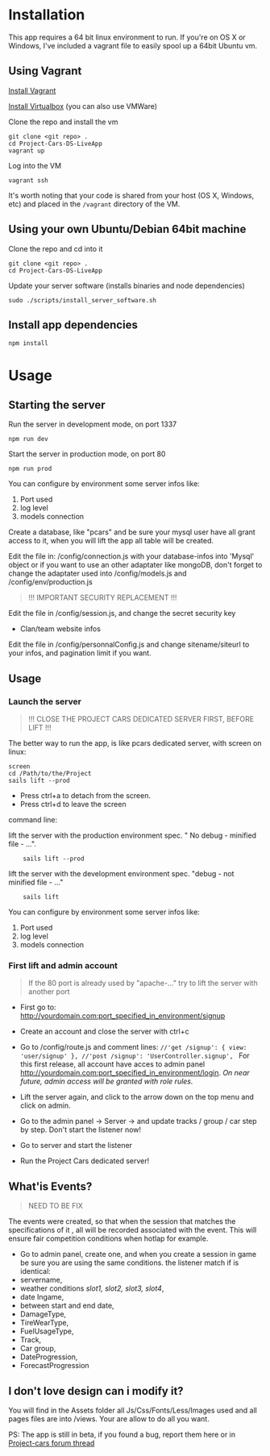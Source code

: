 # Installation

This app requires a 64 bit linux environment to run. If you're on OS X or Windows, I've included a vagrant file to easily spool up a 64bit Ubuntu vm.

## Using Vagrant
[Install Vagrant](http://docs.vagrantup.com/v2/installation/index.html)

[Install Virtualbox](https://www.virtualbox.org/wiki/Downloads) (you can also use VMWare)

Clone the repo and install the vm
```
git clone <git repo> .
cd Project-Cars-DS-LiveApp
vagrant up
```

Log into the VM
```
vagrant ssh
```

It's worth noting that your code is shared from your host (OS X, Windows, etc) and placed in the `/vagrant` directory of the VM.

## Using your own Ubuntu/Debian 64bit machine

Clone the repo and cd into it
```
git clone <git repo> .
cd Project-Cars-DS-LiveApp
```

Update your server software (installs binaries and node dependencies)
```
sudo ./scripts/install_server_software.sh
```

## Install app dependencies
```
npm install
```

# Usage

## Starting the server

Run the server in development mode, on port 1337
```
npm run dev
```

Start the server in production mode, on port 80
```
npm run prod
```


You can configure by environment some server infos like:
1. Port used
2. log level
3. models connection

Create a database, like "pcars" and be sure your mysql user have all grant access to it, when you will lift the app all table will be created.

Edit the file in: /config/connection.js with your database-infos into 'Mysql' object or if you want to use an other adaptater like mongoDB, don't forget to change the adaptater used into /config/models.js and /config/env/production.js


> !!! IMPORTANT SECURITY  REPLACEMENT !!!

Edit the file in /config/session.js, and change the secret security key

- Clan/team website infos

Edit the file in /config/personnalConfig.js and change sitename/siteurl to your infos, and pagination limit if you want.

## Usage

### Launch the server

> !!! CLOSE THE PROJECT CARS DEDICATED SERVER FIRST, BEFORE LIFT !!!

The better way to run the app, is like pcars dedicated server, with screen on linux:

	screen
	cd /Path/to/the/Project
	sails lift --prod

 - Press ctrl­+a  to detach from the screen.
 - Press ctrl+­d to leave the screen

command line:

lift the server with the production environment spec.  " No debug - minified file  -  ...".
```
    sails lift --prod
```

lift the server with the development environment spec. "debug  - not minified file - ..."
```
    sails lift
```

You can configure by environment some server infos like:
 1. Port used
 2. log level
 3. models connection

### First lift and admin account

> If the 80 port is already used by "apache-..." try to lift the server
> with another port

- First go to: http://yourdomain.com:port_specified_in_environment/signup

- Create an account and close the server with ctrl+c

- Go to /config/route.js and comment lines:
	`//'get /signup': { view: 'user/signup' },
    //'post /signup': 'UserController.signup',
	`
For this first release, all account have acces to admin panel http://yourdomain.com:port_specified_in_environment/login.
*On near future, admin access will be granted with role rules.*

- Lift the server again, and click to the arrow down on the top menu and click on admin.
- Go to the admin panel -> Server -> and update tracks / group / car step by step. Don't start the listener now!
- Go to server and start the listener
- Run the Project Cars dedicated server!

## What'is Events?

> NEED TO BE FIX

The events were created, so that when the session that matches the specifications of it , all will be recorded associated with the event. This will ensure fair competition conditions when hotlap for example.

- Go to admin panel, create one, and when you create a session in game be sure you are using the same conditions. the listener match if is identical:
-  servername,
- weather conditions *slot1, slot2, slot3, slot4*,
- date Ingame,
- between start and end date,
- DamageType,
- TireWearType,
- FuelUsageType,
- Track,
- Car group,
- DateProgression,
- ForecastProgression

## I don't love design can i modify it?

You will find in the Assets folder all Js/Css/Fonts/Less/Images used and all pages files are into /views. Your are allow to do all you want.


PS: The app is still in beta, if you found a bug, report them here or in [Project-cars forum thread](http://forum.projectcarsgame.com/showthread.php?33757-Project-Cars-Dedicated-Server-Live-App)
